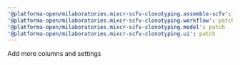 ```yaml
---
'@platforma-open/milaboratories.mixcr-scfv-clonotyping.assemble-scfv': patch
'@platforma-open/milaboratories.mixcr-scfv-clonotyping.workflow': patch
'@platforma-open/milaboratories.mixcr-scfv-clonotyping.model': patch
'@platforma-open/milaboratories.mixcr-scfv-clonotyping.ui': patch
---
```


Add more columns and settings
